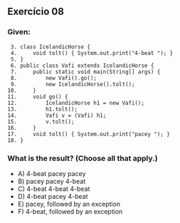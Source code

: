 ## Exercício 08 ##

### Given: ###

```
 3. class IcelandicHorse {
 4.     void tolt() { System.out.print("4-beat "); }
 5. }
 6. public class Vafi extends IcelandicHorse {
 7.     public static void main(String[] args) {
 8.         new Vafi().go();
 9.         new IcelandicHorse().tolt();
10.     }
11.     void go() {
12.         IcelandicHorse h1 = new Vafi();
13.         h1.tolt();
14.         Vafi v = (Vafi) h1;
15.         v.tolt();
16.     }
17.     void tolt() { System.out.print("pacey "); }
18. }
```
 ### What is the result? (Choose all that apply.) ###
 * A) 4-beat pacey pacey
 * B) pacey pacey 4-beat
 * C) 4-beat 4-beat 4-beat
 * D) 4-beat pacey 4-beat
 * E) pacey, followed by an exception
 * F) 4-beat, followed by an exception  